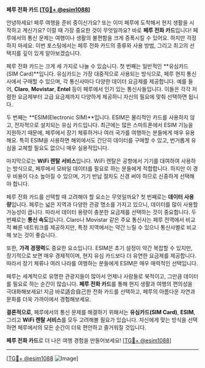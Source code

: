 **페루 전화 카드 [[TG💪+ @esim1088](https://t.me/s/esim1088)]**

안녕하세요! 페루 여행을 준비 중이신가요? 또는 이미 페루에 도착해서 현지 생활을 시작하고 계신가요? 이럴 때 가장 중요한 것이 무엇일까요? 바로 **페루 전화 카드**입니다! 페루에서의 통신 문제는 여행이나 생활의 불편함을 크게 증폭시킬 수 있어요. 하지만 걱정하지 마세요. 이번 포스팅에서는 페루 전화 카드의 종류와 사용 방법, 그리고 최고의 선택지를 깊이 있게 알아보겠습니다.

페루 전화 카드는 크게 세 가지로 나눌 수 있습니다. 첫 번째는 일반적인 **유심카드(SIM Card)**입니다. 유심카드는 가장 대중적으로 사용되는 방식으로, 페루 현지 통신사에서 구매할 수 있으며, 각 통신사마다 다양한 데이터 요금제를 제공합니다. 예를 들어, **Claro**, **Movistar**, **Entel** 등이 페루에서 인기 있는 통신사들입니다. 이들은 각각 저렴한 요금제부터 고급 요금제까지 다양하게 제공하니 자신의 필요에 맞춰 선택하면 됩니다.

두 번째는 **ESIM(Electronic SIM)**입니다. ESIM은 물리적인 카드를 사용하지 않고, 전자적으로 설치되는 유심 카드입니다. 최근에는 많은 스마트폰에서 ESIM 기능을 지원하기 때문에, 페루에서 장기 체류하거나 여러 국가를 여행하는 분들에게 매우 유용해요. 특히 ESIM을 사용하면 해외에서도 간단히 데이터를 구매할 수 있고, 번거롭게 유심을 교체할 필요도 없으니 매우 실용적입니다.

마지막으로는 **WiFi 렌탈 서비스**입니다. WiFi 렌탈은 공항에서 기기를 대여하여 사용하는 방식으로, 페루에서 모바일 데이터를 필요로 하는 분들에게 적합합니다. 하지만 이 경우 비용이 다소 높아질 수 있으며, 기기 반납 절차도 신경 써야 하므로 신중하게 선택해야 합니다.

페루 전화 카드를 선택할 때 고려해야 할 요소는 무엇일까요? 첫 번째로는 **데이터 사용량**입니다. 페루는 넓은 지역과 다양한 관광 명소를 가지고 있으니, 데이터를 많이 사용할 가능성이 큽니다. 따라서 데이터 용량이 충분한 요금제를 선택하는 것이 중요합니다. 두 번째로는 **통신 속도**입니다. Claro나 Movistar 같은 주요 통신사는 페루 전역에서 비교적 빠른 네트워크를 제공하지만, 특정 지역에서는 약간 느릴 수 있으니 통신사별로 비교해 보는 것이 좋습니다.

또한, **가격 경쟁력**도 중요한 요소입니다. ESIM은 초기 설정이 약간 복잡할 수 있지만, 장기적으로 보면 매우 경제적이며, 현지 유심 카드보다 더 유연한 요금제를 제공합니다. 따라서 장기 체류나 여러 나라를 여행하는 분들에게 ESIM은 매우 매력적인 선택입니다.

페루는 세계적으로 유명한 관광지들이 많아서 언제나 사람들로 북적이고, 그만큼 데이터를 필요로 하는 순간이 많습니다. **페루 전화 카드**를 통해 현지 생활과 여행의 편의성을 극대화해보세요! 지금 바로适合自己한 전화 카드를 선택하고, 페루의 아름다운 자연과 문화를 더욱 가까이에서 경험해보세요.

**결론적으로**, 페루에서의 통신 문제를 해결하기 위해서는 **유심카드(SIM Card)**, **ESIM**, 그리고 **WiFi 렌탈 서비스**를 모두 고려해볼 필요가 있습니다. 자신에게 맞는 방식을 선택하면 페루에서의 모든 순간이 더욱 편안하고 즐거워질 것입니다.

**페루 전화 카드**로 더 나은 여행 경험을 만들어보세요! [[TG💪+ @esim1088](https://t.me/s/esim1088)]

---

[[TG💪+ @esim1088](https://t.me/s/esim1088) ![Image](https://i.postimg.cc/Y0z9fWf4/image.png)]